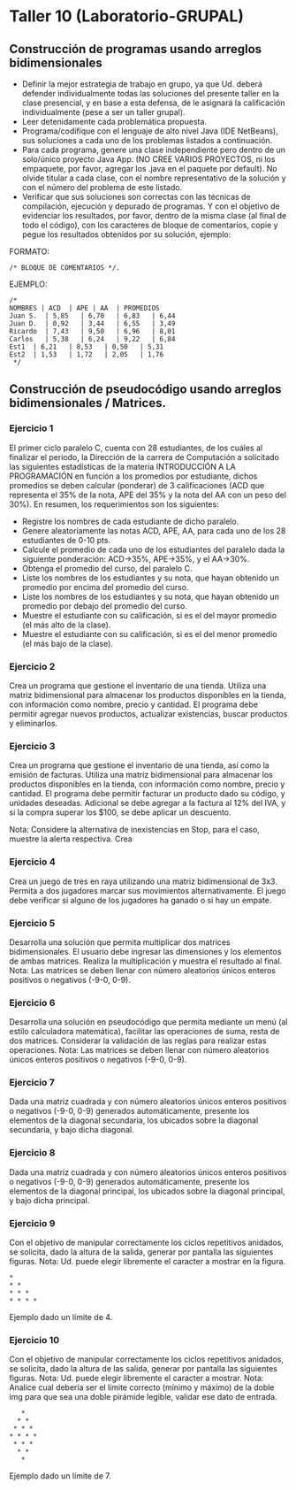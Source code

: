 # Taller 10 (Laboratorio-GRUPAL)

## Construcción de programas usando arreglos bidimensionales

* Definir la mejor estrategia de trabajo en grupo, ya que Ud. deberá defender individualmente todas las soluciones del presente taller en la clase presencial, y en base a esta defensa, de le asignará la calificación individualmente (pese a ser un taller grupal).
* Leer detenidamente cada problemática propuesta.
* Programa/codifíque con el lenguaje de alto nivel Java (IDE NetBeans), sus soluciones a cada uno de los problemas listados a continuación. 
* Para cada programa, genere una clase independiente pero dentro de un solo/único proyecto Java App. (NO CREE VARIOS PROYECTOS, ni los empaquete, por favor, agregar los .java en el paquete por default). No olvide titular a cada clase, con el nombre representativo de la solución y con el número del problema de este listado. 
* Verificar que sus soluciones son correctas con las técnicas de compilación, ejecución y depurado de programas. Y con el objetivo de evidenciar los resultados, por favor, dentro de la misma clase (al final de todo el código), con los caracteres de bloque de comentarios, copie y pegue los resultados obtenidos por su solución, ejemplo: 

FORMATO:
```
/* BLOQUE DE COMENTARIOS */. 
```

EJEMPLO:
```
/* 
NOMBRES | ACD  | APE | AA  | PROMEDIOS
Juan S.  | 5,85   | 6,70   | 6,83   | 6,44   
Juan D.  | 0,92   | 3,44   | 6,55   | 3,49   
Ricardo  | 7,43   | 9,50   | 6,96   | 8,01   
Carlos   | 5,38   | 6,24   | 9,22   | 6,84   
Est1  | 6,21   | 8,53   | 0,50   | 5,31   
Est2  | 1,53   | 1,72   | 2,05   | 1,76  
 */ 
```


## Construcción de pseudocódigo usando arreglos bidimensionales / Matrices.

### Ejercicio 1

El primer ciclo paralelo C, cuenta con 28 estudiantes, de los cuáles al finalizar el periodo, la Dirección de la carrera de Computación a solicitado las siguientes estadísticas de la materia INTRODUCCIÓN A LA PROGRAMACIÓN en función a los promedios por estudiante, dichos promedios se deben calcular (ponderar) de 3 calificaciones (ACD que representa el 35% de la nota, APE del 35% y la nota del AA con un peso del 30%). En resumen, los requerimientos son los siguientes: 

- Registre los nombres de cada estudiante de dicho paralelo.
- Genere aleatoriamente las notas ACD, APE, AA, para cada uno de los 28 estudiantes de 0-10 pts. 
- Calcule el promedio de cada uno de los estudiantes del paralelo dada la siguiente ponderación: ACD->35%, APE->35%, y el AA->30%.
- Obtenga el promedio del curso, del paralelo C. 
- Liste los nombres de los estudiantes y su nota, que hayan obtenido un promedio por encima del promedio del curso. 
- Liste los nombres de los estudiantes y su nota, que hayan obtenido un promedio por debajo del promedio del curso. 
- Muestre el estudiante con su calificación, si es el del mayor promedio (el más alto de la clase). 
- Muestre el estudiante con su calificación, si es el del menor promedio (el más bajo de la clase). 

### Ejercicio 2

Crea un programa que gestione el inventario de una tienda. Utiliza una matriz bidimensional para almacenar los productos disponibles en la tienda, con información como nombre, precio y cantidad. El programa debe permitir agregar nuevos productos, actualizar existencias, buscar productos y eliminarlos.

### Ejercicio 3

Crea un programa que gestione el inventario de una tienda, así como la emisión de facturas. Utiliza una matriz bidimensional para almacenar los productos disponibles en la tienda, con información como nombre, precio y cantidad. El programa debe permitir facturar un producto dado su código, y unidades deseadas. Adicional se debe agregar a la factura al 12% del IVA, y si la compra superar los $100, se debe aplicar un descuento. 

Nota: Considere la alternativa de inexistencias en Stop, para el caso, muestre la alerta respectiva. 
Crea 

### Ejercicio 4

Crea un juego de tres en raya utilizando una matriz bidimensional de 3x3. Permita a dos jugadores marcar sus movimientos alternativamente. El juego debe verificar si alguno de los jugadores ha ganado o si hay un empate.

### Ejercicio 5

Desarrolla una solución que permita multiplicar dos matrices bidimensionales. El usuario debe ingresar las dimensiones y los elementos de ambas matrices. Realiza la multiplicación y muestra el resultado al final. Nota: Las matrices se deben llenar con número aleatorios únicos enteros positivos o negativos (-9-0, 0-9).


### Ejercicio 6

Desarrolla una solución en pseudocódigo que permita mediante un menú (al estilo calculadora matemática), facilitar las operaciones de suma, resta de dos matrices. Considerar la validación de las reglas para realizar estas operaciones. Nota: Las matrices se deben llenar con número aleatorios únicos enteros positivos o negativos (-9-0, 0-9).

### Ejercicio 7

Dada una matriz cuadrada y con número aleatorios únicos enteros positivos o negativos (-9-0, 0-9) generados automáticamente, presente los elementos de la diagonal secundaria, los ubicados sobre la diagonal secundaria, y bajo dicha diagonal.

### Ejercicio 8

Dada una matriz cuadrada y con número aleatorios únicos enteros positivos o negativos (-9-0, 0-9) generados automáticamente, presente los elementos de la diagonal principal, los ubicados sobre la diagonal principal, y bajo dicha principal.

### Ejercicio 9

Con el objetivo de manipular correctamente los ciclos repetitivos anidados, se solicita, dado la altura de la salida, generar por pantalla las siguientes figuras. Nota: Ud. puede elegir libremente el caracter a mostrar en la figura. 

```
*
* *
* * *
* * * *
```
Ejemplo dado un límite de 4. 

### Ejercicio 10

Con el objetivo de manipular correctamente los ciclos repetitivos anidados, se solicita, dado la altura de las salida, generar por pantalla las siguientes figuras. Nota: Ud. puede elegir libremente el caracter a mostrar. Nota: Analice cual debería ser el límite correcto (mínimo y máximo) de la doble img para que sea una doble pirámide legible, validar ese dato de entrada. 

```
   *
  * *
 * * *
* * * *
 * * *
  * *
   *
```
Ejemplo dado un límite de 7. 

